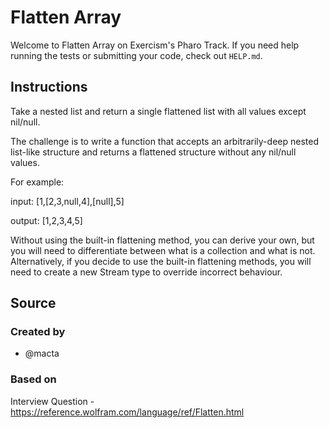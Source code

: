 # Flatten Array

Welcome to Flatten Array on Exercism's Pharo Track.
If you need help running the tests or submitting your code, check out `HELP.md`.

## Instructions

Take a nested list and return a single flattened list with all values except nil/null.

The challenge is to write a function that accepts an arbitrarily-deep nested list-like structure and returns a flattened structure without any nil/null values.

For example:

input: [1,[2,3,null,4],[null],5]

output: [1,2,3,4,5]

Without using the built-in flattening method, you can derive your own, but you will need to differentiate between what is a collection and what is not. Alternatively, if you decide to use the built-in flattening methods, you will need to create a new Stream type to override incorrect behaviour.

## Source

### Created by

- @macta

### Based on

Interview Question - https://reference.wolfram.com/language/ref/Flatten.html